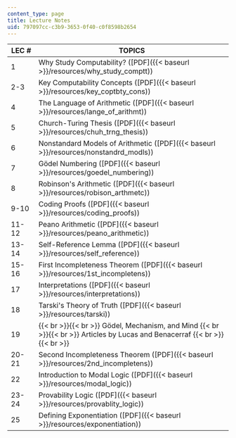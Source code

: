 ```yaml
---
content_type: page
title: Lecture Notes
uid: 797097cc-c3b9-3653-0f40-c0f8598b2654
---
```


| LEC # | TOPICS |
| --- | --- |
| 1 | Why Study Computability? ([PDF]({{< baseurl >}}/resources/why_study_comptt)) |
| 2-3 | Key Computability Concepts ([PDF]({{< baseurl >}}/resources/key_coptbty_cons)) |
| 4 | The Language of Arithmetic ([PDF]({{< baseurl >}}/resources/lange_of_arithmt)) |
| 5 | Church-Turing Thesis ([PDF]({{< baseurl >}}/resources/chuh_trng_thesis)) |
| 6 | Nonstandard Models of Arithmetic ([PDF]({{< baseurl >}}/resources/nonstandrd_modls)) |
| 7 | Gödel Numbering ([PDF]({{< baseurl >}}/resources/goedel_numbering)) |
| 8 | Robinson's Arithmetic ([PDF]({{< baseurl >}}/resources/robison_arthmetc)) |
| 9-10 | Coding Proofs ([PDF]({{< baseurl >}}/resources/coding_proofs)) |
| 11-12 | Peano Arithmetic ([PDF]({{< baseurl >}}/resources/peano_arithmetic)) |
| 13-14 | Self-Reference Lemma ([PDF]({{< baseurl >}}/resources/self_reference)) |
| 15-16 | First Incompleteness Theorem ([PDF]({{< baseurl >}}/resources/1st_incompletens)) |
| 17 | Interpretations ([PDF]({{< baseurl >}}/resources/interpretations)) |
| 18 | Tarski's Theory of Truth ([PDF]({{< baseurl >}}/resources/tarski)) |
| 19 |  {{< br >}}{{< br >}} Gödel, Mechanism, and Mind {{< br >}}{{< br >}} Articles by Lucas and Benacerraf {{< br >}}{{< br >}}  |
| 20-21 | Second Incompleteness Theorem ([PDF]({{< baseurl >}}/resources/2nd_incompletens)) |
| 22 | Introduction to Modal Logic ([PDF]({{< baseurl >}}/resources/modal_logic)) |
| 23-24 | Provability Logic ([PDF]({{< baseurl >}}/resources/provablity_logic)) |
| 25 | Defining Exponentiation ([PDF]({{< baseurl >}}/resources/exponentiation))